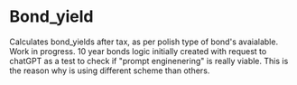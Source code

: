 # Bond_yield
Calculates bond_yields after tax, as per polish type of bond's avaialable. Work in progress. 
10 year bonds logic initially created with request to chatGPT as a test to check if "prompt enginenering" is really viable. This is the reason why is using different scheme than others.
